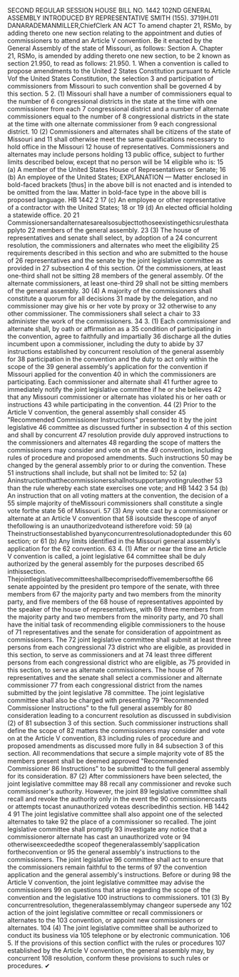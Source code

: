 SECOND REGULAR SESSION
HOUSE BILL NO. 1442
102ND GENERAL ASSEMBLY
INTRODUCED BY REPRESENTATIVE SMITH (155).
3719H.01I DANARADEMANMILLER,ChiefClerk
AN ACT
To amend chapter 21, RSMo, by adding thereto one new section relating to the appointment
and duties of commissioners to attend an Article V convention.
Be it enacted by the General Assembly of the state of Missouri, as follows:
Section A. Chapter 21, RSMo, is amended by adding thereto one new section, to be
2 known as section 21.950, to read as follows:
21.950. 1. When a convention is called to propose amendments to the United
2 States Constitution pursuant to Article Vof the United States Constitution, the selection
3 and participation of commissioners from Missouri to such convention shall be governed
4 by this section.
5 2. (1) Missouri shall have a number of commissioners equal to the number of
6 congressional districts in the state at the time with one commissioner from each
7 congressional district and a number of alternate commissioners equal to the number of
8 congressional districts in the state at the time with one alternate commissioner from
9 each congressional district.
10 (2) Commissioners and alternates shall be citizens of the state of Missouri and
11 shall otherwise meet the same qualifications necessary to hold office in the Missouri
12 house of representatives. Commissioners and alternates may include persons holding
13 public office, subject to further limits described below, except that no person will be
14 eligible who is:
15 (a) A member of the United States House of Representatives or Senate;
16 (b) An employee of the United States;
EXPLANATION — Matter enclosed in bold-faced brackets [thus] in the above bill is not enacted and is
intended to be omitted from the law. Matter in bold-face type in the above bill is proposed language.
HB 1442 2
17 (c) An employee or other representative of a contractor with the United States;
18 or
19 (d) An elected official holding a statewide office.
20
21 Commissionersandalternatesarealsosubjecttothoseexistingethicsrulesthatapplyto
22 members of the general assembly.
23 (3) The house of representatives and senate shall select, by adoption of a
24 concurrent resolution, the commissioners and alternates who meet the eligibility
25 requirements described in this section and who are submitted to the house of
26 representatives and the senate by the joint legislative committee as provided in
27 subsection 4 of this section. Of the commissioners, at least one-third shall not be sitting
28 members of the general assembly. Of the alternate commissioners, at least one-third
29 shall not be sitting members of the general assembly.
30 (4) A majority of the commissioners shall constitute a quorum for all decisions
31 made by the delegation, and no commissioner may give his or her vote by proxy or
32 otherwise to any other commissioner. The commissioners shall select a chair to
33 administer the work of the commissioners.
34 3. (1) Each commissioner and alternate shall, by oath or affirmation as a
35 condition of participating in the convention, agree to faithfully and impartially
36 discharge all the duties incumbent upon a commissioner, including the duty to abide by
37 instructions established by concurrent resolution of the general assembly for
38 participation in the convention and the duty to act only within the scope of the
39 general assembly's application for the convention if Missouri applied for the convention
40 in which the commissioners are participating. Each commissioner and alternate shall
41 further agree to immediately notify the joint legislative committee if he or she believes
42 that any Missouri commissioner or alternate has violated his or her oath or instructions
43 while participating in the convention.
44 (2) Prior to the Article V convention, the general assembly shall consider
45 "Recommended Commissioner Instructions" presented to it by the joint legislative
46 committee as discussed further in subsection 4 of this section and shall by concurrent
47 resolution provide duly approved instructions to the commissioners and alternates
48 regarding the scope of matters the commissioners may consider and vote on at the
49 convention, including rules of procedure and proposed amendments. Such instructions
50 may be changed by the general assembly prior to or during the convention. These
51 instructions shall include, but shall not be limited to:
52 (a) Aninstructionthatthecommissionersshallnotsupportanyvotingruleother
53 than the rule whereby each state exercises one vote; and
HB 1442 3
54 (b) An instruction that on all voting matters at the convention, the decision of a
55 simple majority of theMissouri commissioners shall constitute a single vote forthe state
56 of Missouri.
57 (3) Any vote cast by a commissioner or alternate at an Article V convention that
58 isoutside thescope of anyof thefollowing is an unauthorizedvoteand istherefore void:
59 (a) Theinstructionsestablished byanyconcurrentresolutionadoptedunder this
60 section; or
61 (b) Any limits identified in the Missouri general assembly's application for the
62 convention.
63 4. (1) After or near the time an Article V convention is called, a joint legislative
64 committee shall be duly authorized by the general assembly for the purposes described
65 inthissection. Thejointlegislativecommitteeshallbecomprisedoffivemembersofthe
66 senate appointed by the president pro tempore of the senate, with three members from
67 the majority party and two members from the minority party, and five members of the
68 house of representatives appointed by the speaker of the house of representatives, with
69 three members from the majority party and two members from the minority party, and
70 shall have the initial task of recommending eligible commissioners to the house of
71 representatives and the senate for consideration of appointment as commissioners. The
72 joint legislative committee shall submit at least three persons from each congressional
73 district who are eligible, as provided in this section, to serve as commissioners and at
74 least three different persons from each congressional district who are eligible, as
75 provided in this section, to serve as alternate commissioners. The house of
76 representatives and the senate shall select a commissioner and alternate commissioner
77 from each congressional district from the names submitted by the joint legislative
78 committee. The joint legislative committee shall also be charged with presenting
79 "Recommended Commissioner Instructions" to the full general assembly for
80 consideration leading to a concurrent resolution as discussed in subdivision (2) of
81 subsection 3 of this section. Such commissioner instructions shall define the scope of
82 matters the commissioners may consider and vote on at the Article V convention,
83 including rules of procedure and proposed amendments as discussed more fully in
84 subsection 3 of this section. All recommendations that secure a simple majority vote of
85 the members present shall be deemed approved "Recommended Commissioner
86 Instructions" to be submitted to the full general assembly for its consideration.
87 (2) After commissioners have been selected, the joint legislative committee may
88 recall any commissioner and revoke such commissioner's authority. However, the joint
89 legislative committee shall recall and revoke the authority only in the event the
90 commissionercasts or attempts tocast anunauthorized voteas describedinthis section.
HB 1442 4
91 The joint legislative committee shall also appoint one of the selected alternates to take
92 the place of a commissioner so recalled. The joint legislative committee shall promptly
93 investigate any notice that a commissioneror alternate has cast an unauthorized vote or
94 otherwiseexceededthe scopeof thegeneralassembly'sapplication fortheconvention or
95 the general assembly's instructions to the commissioners. The joint legislative
96 committee shall act to ensure that the commissioners remain faithful to the terms of
97 the convention application and the general assembly's instructions. Before or during
98 the Article V convention, the joint legislative committee may advise the commissioners
99 on questions that arise regarding the scope of the convention and the legislative
100 instructions to commissioners.
101 (3) By concurrentresolution, thegeneralassemblymay changeor supersede any
102 action of the joint legislative committee or recall commissioners or alternates to the
103 convention, or appoint new commissioners or alternates.
104 (4) The joint legislative committee shall be authorized to conduct its business via
105 telephone or by electronic communication.
106 5. If the provisions of this section conflict with the rules or procedures
107 established by the Article V convention, the general assembly may, by concurrent
108 resolution, conform these provisions to such rules or procedures.
✔